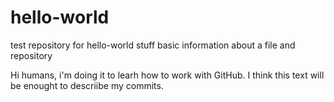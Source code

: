 # hello-world
test repository for hello-world stuff
basic information about a file and repository

Hi humans, i'm doing it to learh how to work with GitHub.
I think this text will be enought to descriibe my commits.
